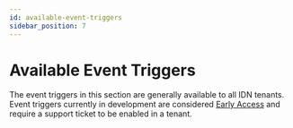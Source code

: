 ```yaml
---
id: available-event-triggers
sidebar_position: 7
---
```


# Available Event Triggers

The event triggers in this section are generally available to all IDN tenants. Event triggers currently in development are considered [Early Access](../early-access/index.md) and require a support ticket to be enabled in a tenant.
